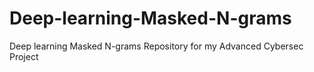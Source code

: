 # Deep-learning-Masked-N-grams
Deep learning Masked N-grams
Repository for my Advanced Cybersec Project
